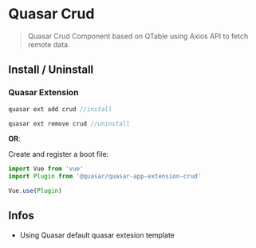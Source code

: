 

Quasar Crud
=
> Quasar Crud Component based on QTable using Axios API to fetch remote data.

## Install / Uninstall

### Quasar Extension
```js
quasar ext add crud //install

quasar ext remove crud //uninstall
```

**OR**:

Create and register a boot file:
```js
import Vue from 'vue'
import Plugin from '@quasar/quasar-app-extension-crud'

Vue.use(Plugin)
```

## Infos
* Using Quasar default quasar extesion template



